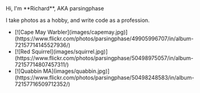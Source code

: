 ---
---
<link rel="stylesheet" href="https://use.fontawesome.com/releases/v5.8.2/css/all.css" integrity="sha384-oS3vJWv+0UjzBfQzYUhtDYW+Pj2yciDJxpsK1OYPAYjqT085Qq/1cq5FLXAZQ7Ay" crossorigin="anonymous">
<script src="https://cdn.jsdelivr.net/npm/@splidejs/splide@latest/dist/js/splide.min.js"></script>
<link rel="stylesheet" href="https://cdn.jsdelivr.net/npm/@splidejs/splide@latest/dist/css/splide.min.css">
Hi, I'm **Richard**, AKA parsingphase

I take photos as a hobby, and write code as a profession.

<div class="splide">
	<div class="splide__track">
		<ul class="splide__list">
			<li class="splide__slide">
[![Cape May Warbler](images/capemay.jpg)](https://www.flickr.com/photos/parsingphase/49905996707/in/album-72157714145527936/)
			</li>
			<li class="splide__slide">
[![Red Squirrel](images/squirrel.jpg)](https://www.flickr.com/photos/parsingphase/50498975057/in/album-72157714807457311/)
			</li>
			<li class="splide__slide">
[![Quabbin MA](images/quabbin.jpg)](https://www.flickr.com/photos/parsingphase/50498248583/in/album-72157716509712352/) 
			</li>
		</ul>
	</div>
</div>




<script>
	new Splide('.splide').mount();
</script>
